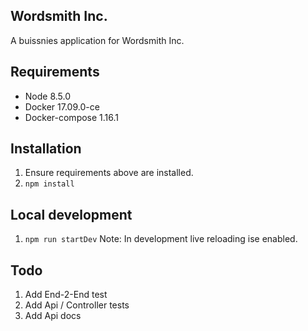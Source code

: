 Wordsmith Inc.
-------------

A buissnies application for Wordsmith Inc. 


## Requirements
 - Node 8.5.0
 - Docker 17.09.0-ce
 - Docker-compose  1.16.1

## Installation
 1. Ensure requirements above are installed.
 2. `npm install`

## Local development
 1. `npm run startDev`
Note: In development live reloading ise enabled. 

## Todo
 1. Add End-2-End test
 2. Add Api / Controller tests
 3. Add Api docs
 